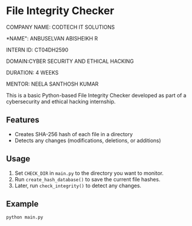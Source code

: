 # File Integrity Checker
COMPANY NAME: CODTECH IT SOLUTIONS

*NAME": ANBUSELVAN ABISHEIKH R 

INTERN ID: CT04DH2590

DOMAIN:CYBER SECURITY AND ETHICAL HACKING

DURATION: 4 WEEKS

MENTOR: NEELA SANTHOSH KUMAR

This is a basic Python-based File Integrity Checker developed as part of a cybersecurity and ethical hacking internship.

## Features
- Creates SHA-256 hash of each file in a directory
- Detects any changes (modifications, deletions, or additions)

## Usage
1. Set `CHECK_DIR` in `main.py` to the directory you want to monitor.
2. Run `create_hash_database()` to save the current file hashes.
3. Later, run `check_integrity()` to detect any changes.

## Example
```bash
python main.py
```
